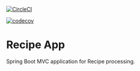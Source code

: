 [![CircleCI](https://circleci.com/gh/Wolodja/recipe_app/tree/master.svg?style=svg)](https://circleci.com/gh/Wolodja/recipe_app/tree/master)

[![codecov](https://codecov.io/gh/Wolodja/recipe_app/branch/master/graph/badge.svg)](https://codecov.io/gh/Wolodja/recipe_app)
# Recipe App
Spring Boot MVC application for Recipe processing.
